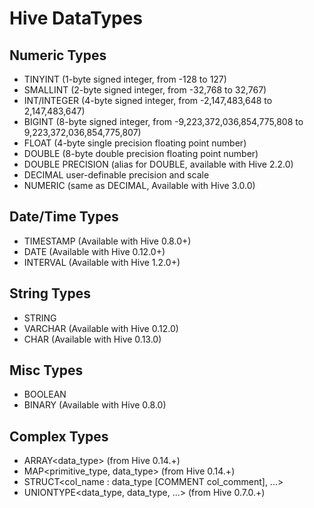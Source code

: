 # Hive DataTypes
## Numeric Types

* TINYINT (1-byte signed integer, from -128 to 127)
* SMALLINT (2-byte signed integer, from -32,768 to 32,767)
* INT/INTEGER (4-byte signed integer, from -2,147,483,648 to 2,147,483,647)
* BIGINT (8-byte signed integer, from -9,223,372,036,854,775,808 to 9,223,372,036,854,775,807)
* FLOAT (4-byte single precision floating point number)
* DOUBLE (8-byte double precision floating point number)
* DOUBLE PRECISION (alias for DOUBLE, available with Hive 2.2.0)
* DECIMAL user-definable precision and scale
* NUMERIC (same as DECIMAL, Available with Hive 3.0.0)

## Date/Time Types

* TIMESTAMP (Available with Hive 0.8.0+)
* DATE (Available with Hive 0.12.0+)
* INTERVAL (Available with Hive 1.2.0+)

## String Types

* STRING
* VARCHAR (Available with Hive 0.12.0)
* CHAR (Available with Hive 0.13.0)

## Misc Types

* BOOLEAN
* BINARY (Available with Hive 0.8.0)

## Complex Types

* ARRAY<data_type> (from Hive 0.14.+)
* MAP<primitive_type, data_type> (from Hive 0.14.+)
* STRUCT<col_name : data_type [COMMENT col_comment], ...>
* UNIONTYPE<data_type, data_type, ...> (from Hive 0.7.0.+)